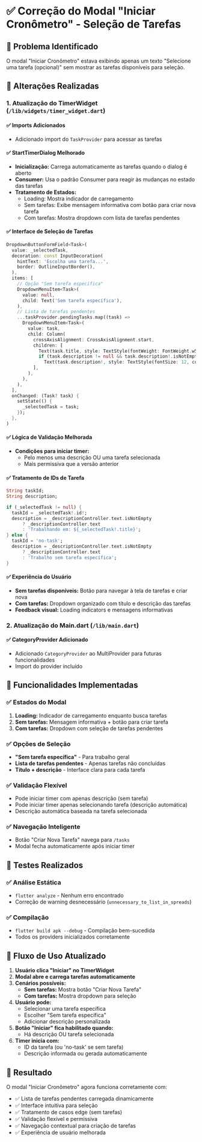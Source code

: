 # ✅ Correção do Modal "Iniciar Cronômetro" - Seleção de Tarefas

## 🐛 Problema Identificado
O modal "Iniciar Cronômetro" estava exibindo apenas um texto "Selecione uma tarefa (opcional)" sem mostrar as tarefas disponíveis para seleção.

## 🔧 Alterações Realizadas

### 1. **Atualização do TimerWidget** (`/lib/widgets/timer_widget.dart`)

#### ✅ Imports Adicionados
- Adicionado import do `TaskProvider` para acessar as tarefas

#### ✅ StartTimerDialog Melhorado
- **Inicialização:** Carrega automaticamente as tarefas quando o dialog é aberto
- **Consumer<TaskProvider>:** Usa o padrão Consumer para reagir às mudanças no estado das tarefas
- **Tratamento de Estados:**
  - Loading: Mostra indicador de carregamento
  - Sem tarefas: Exibe mensagem informativa com botão para criar nova tarefa
  - Com tarefas: Mostra dropdown com lista de tarefas pendentes

#### ✅ Interface de Seleção de Tarefas
```dart
DropdownButtonFormField<Task>(
  value: _selectedTask,
  decoration: const InputDecoration(
    hintText: 'Escolha uma tarefa...',
    border: OutlineInputBorder(),
  ),
  items: [
    // Opção "Sem tarefa específica"
    DropdownMenuItem<Task>(
      value: null,
      child: Text('Sem tarefa específica'),
    ),
    // Lista de tarefas pendentes
    ...taskProvider.pendingTasks.map((task) => 
      DropdownMenuItem<Task>(
        value: task,
        child: Column(
          crossAxisAlignment: CrossAxisAlignment.start,
          children: [
            Text(task.title, style: TextStyle(fontWeight: FontWeight.w500)),
            if (task.description != null && task.description!.isNotEmpty)
              Text(task.description!, style: TextStyle(fontSize: 12, color: Colors.grey[600])),
          ],
        ),
      ),
    ),
  ],
  onChanged: (Task? task) {
    setState(() {
      _selectedTask = task;
    });
  },
)
```

#### ✅ Lógica de Validação Melhorada
- **Condições para iniciar timer:**
  - Pelo menos uma descrição OU uma tarefa selecionada
  - Mais permissiva que a versão anterior

#### ✅ Tratamento de IDs de Tarefa
```dart
String taskId;
String description;

if (_selectedTask != null) {
  taskId = _selectedTask!.id!;
  description = _descriptionController.text.isNotEmpty 
      ? _descriptionController.text 
      : 'Trabalhando em: ${_selectedTask!.title}';
} else {
  taskId = 'no-task';
  description = _descriptionController.text.isNotEmpty 
      ? _descriptionController.text 
      : 'Trabalho sem tarefa específica';
}
```

#### ✅ Experiência do Usuário
- **Sem tarefas disponíveis:** Botão para navegar à tela de tarefas e criar nova
- **Com tarefas:** Dropdown organizado com título e descrição das tarefas
- **Feedback visual:** Loading indicators e mensagens informativas

### 2. **Atualização do Main.dart** (`/lib/main.dart`)

#### ✅ CategoryProvider Adicionado
- Adicionado `CategoryProvider` ao MultiProvider para futuras funcionalidades
- Import do provider incluído

## 🎯 Funcionalidades Implementadas

### ✅ Estados do Modal
1. **Loading:** Indicador de carregamento enquanto busca tarefas
2. **Sem tarefas:** Mensagem informativa + botão para criar tarefa
3. **Com tarefas:** Dropdown com seleção de tarefas pendentes

### ✅ Opções de Seleção
- **"Sem tarefa específica"** - Para trabalho geral
- **Lista de tarefas pendentes** - Apenas tarefas não concluídas
- **Título + descrição** - Interface clara para cada tarefa

### ✅ Validação Flexível
- Pode iniciar timer com apenas descrição (sem tarefa)
- Pode iniciar timer apenas selecionando tarefa (descrição automática)
- Descrição automática baseada na tarefa selecionada

### ✅ Navegação Inteligente
- Botão "Criar Nova Tarefa" navega para `/tasks`
- Modal fecha automaticamente após iniciar timer

## 🧪 Testes Realizados

### ✅ Análise Estática
- `flutter analyze` - Nenhum erro encontrado
- Correção de warning desnecessário (`unnecessary_to_list_in_spreads`)

### ✅ Compilação
- `flutter build apk --debug` - Compilação bem-sucedida
- Todos os providers inicializados corretamente

## 📱 Fluxo de Uso Atualizado

1. **Usuário clica "Iniciar" no TimerWidget**
2. **Modal abre e carrega tarefas automaticamente**
3. **Cenários possíveis:**
   - **Sem tarefas:** Mostra botão "Criar Nova Tarefa"
   - **Com tarefas:** Mostra dropdown para seleção
4. **Usuário pode:**
   - Selecionar uma tarefa específica
   - Escolher "Sem tarefa específica"
   - Adicionar descrição personalizada
5. **Botão "Iniciar" fica habilitado quando:**
   - Há descrição OU tarefa selecionada
6. **Timer inicia com:**
   - ID da tarefa (ou 'no-task' se sem tarefa)
   - Descrição informada ou gerada automaticamente

## 🎉 Resultado
O modal "Iniciar Cronômetro" agora funciona corretamente com:
- ✅ Lista de tarefas pendentes carregada dinamicamente
- ✅ Interface intuitiva para seleção
- ✅ Tratamento de casos edge (sem tarefas)
- ✅ Validação flexível e permissiva
- ✅ Navegação contextual para criação de tarefas
- ✅ Experiência de usuário melhorada
